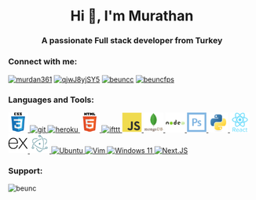 <h1 align="center">Hi 👋, I'm Murathan</h1>
<h3 align="center">A passionate Full stack developer from Turkey</h3>

<h3 align="left">Connect with me:</h3>
<p align="left">
<a href="https://twitter.com/murathanalgir" target="blank"><img align="center" src="https://raw.githubusercontent.com/rahuldkjain/github-profile-readme-generator/master/src/images/icons/Social/twitter.svg" alt="murdan361" height="30" width="40" /></a>
<a href="https://discord.gg/qjwJ8yjSY5" target="blank"><img align="center" src="https://raw.githubusercontent.com/rahuldkjain/github-profile-readme-generator/master/src/images/icons/Social/discord.svg" alt="qjwJ8yjSY5" height="30" width="40" /></a>
<a href="https://www.reddit.com/user/Beuncc" target="blank"><img align="center" src="https://raw.githubusercontent.com/rahuldkjain/github-profile-readme-generator/master/src/images/icons/Social/reddit.svg" alt="beuncc" height="30" width="40" /></a>
<a href="https://www.twitch.tv/beuncfps" target="blank"><img align="center" src="https://raw.githubusercontent.com/rahuldkjain/github-profile-readme-generator/master/src/images/icons/Social/twitch.svg" alt="beuncfps" height="30" width="40" /></a>
</p>

<h3 align="left">Languages and Tools:</h3>
<p align="left"> <a href="https://www.w3schools.com/css/" target="_blank" rel="noreferrer"> <img src="https://raw.githubusercontent.com/devicons/devicon/master/icons/css3/css3-original-wordmark.svg" alt="css3" width="40" height="40"/> </a> <a href="https://git-scm.com/" target="_blank" rel="noreferrer"> <img src="https://www.vectorlogo.zone/logos/git-scm/git-scm-icon.svg" alt="git" width="40" height="40"/> </a> <a href="https://heroku.com" target="_blank" rel="noreferrer"> <img src="https://www.vectorlogo.zone/logos/heroku/heroku-icon.svg" alt="heroku" width="40" height="40"/> </a> <a href="https://www.w3.org/html/" target="_blank" rel="noreferrer"> <img src="https://raw.githubusercontent.com/devicons/devicon/master/icons/html5/html5-original-wordmark.svg" alt="html5" width="40" height="40"/> </a> <a href="https://ifttt.com/" target="_blank" rel="noreferrer"> <img src="https://www.vectorlogo.zone/logos/ifttt/ifttt-ar21.svg" alt="ifttt" width="40" height="40"/> </a> <a href="https://developer.mozilla.org/en-US/docs/Web/JavaScript" target="_blank" rel="noreferrer"> <img src="https://raw.githubusercontent.com/devicons/devicon/master/icons/javascript/javascript-original.svg" alt="javascript" width="40" height="40"/> </a> <a href="https://www.mongodb.com/" target="_blank" rel="noreferrer"> <img src="https://raw.githubusercontent.com/devicons/devicon/master/icons/mongodb/mongodb-original-wordmark.svg" alt="mongodb" width="40" height="40"/> </a>  <a href="https://nodejs.org" target="_blank" rel="noreferrer"> <img src="https://raw.githubusercontent.com/devicons/devicon/master/icons/nodejs/nodejs-original-wordmark.svg" alt="nodejs" width="40" height="40"/> </a> <a href="https://www.photoshop.com/en" target="_blank" rel="noreferrer"> <img src="https://raw.githubusercontent.com/devicons/devicon/master/icons/photoshop/photoshop-line.svg" alt="photoshop" width="40" height="40"/> </a> <a href="https://www.python.org" target="_blank" rel="noreferrer"> <img src="https://raw.githubusercontent.com/devicons/devicon/master/icons/python/python-original.svg" alt="python" width="40" height="40"/> </a> <a href="https://reactjs.org/" target="_blank" rel="noreferrer"> <img src="https://raw.githubusercontent.com/devicons/devicon/master/icons/react/react-original-wordmark.svg" alt="react" width="40" height="40"/> </a>
<a href="https://expressjs.com/" target="_blank" rel="noreferrer"> <img src="https://raw.githubusercontent.com/devicons/devicon/master/icons/express/express-original.svg" alt="express.JS" width="40" height="40"/> </a>
<a href="https://electronjs.org/" target="_blank" rel="noreferrer"> <img src="https://raw.githubusercontent.com/devicons/devicon/master/icons/electron/electron-original.svg" alt="react" width="40" height="40"/> </a>
<a href="https://ubuntu.com/" target="_blank" rel="noreferrer"> <img src="https://cdn.jsdelivr.net/gh/devicons/devicon/icons/ubuntu/ubuntu-plain.svg" alt="Ubuntu" width="40" height="40"> </a>
<a href="https://www.vim.org/" target="_blank" rel="noreferrer"> <img src="https://cdn.jsdelivr.net/gh/devicons/devicon/icons/vim/vim-original.svg" alt="Vim" width="40" height="40"> </a>
<a href="https://www.microsoft.com/en-us/windows" target="_blank" rel="noreferrer"> <img src="https://cdn.jsdelivr.net/gh/devicons/devicon/icons/windows8/windows8-original.svg" alt="Windows 11" width="40" height="40"> </a>
<a href="https://https://nextjs.org/" target="_blank" rel="noreferrer"> <img src="https://www.svgrepo.com/show/354113/nextjs-icon.svg" alt="Next.JS" width="40" height="40"> </a>
</p>

<h3 align="left">Support:</h3>
<p><a href="https://www.buymeacoffee.com/beunc"> <img align="left" src="https://cdn.buymeacoffee.com/buttons/v2/default-yellow.png" height="50" width="210" alt="beunc" /></a></p><br><br>
